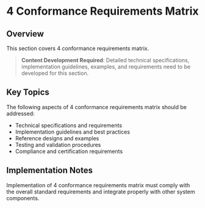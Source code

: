 # 4 Conformance Requirements Matrix

## Overview

This section covers 4 conformance requirements matrix.

> **Content Development Required**: Detailed technical specifications, implementation guidelines, examples, and requirements need to be developed for this section.

## Key Topics

The following aspects of 4 conformance requirements matrix should be addressed:

- Technical specifications and requirements
- Implementation guidelines and best practices
- Reference designs and examples
- Testing and validation procedures
- Compliance and certification requirements

## Implementation Notes

Implementation of 4 conformance requirements matrix must comply with the overall standard requirements and integrate properly with other system components.

